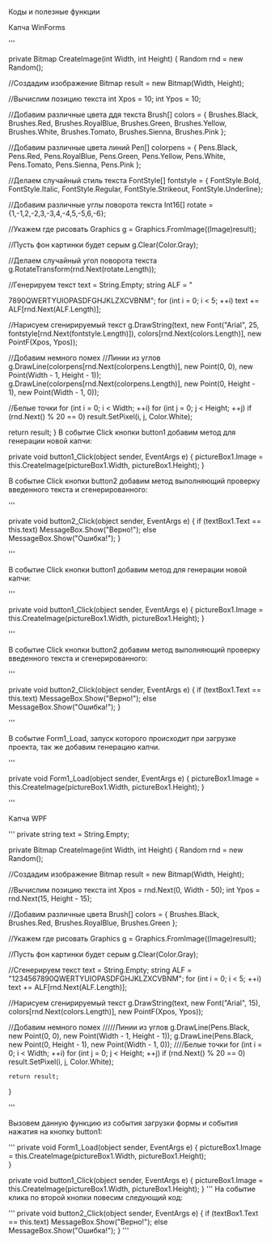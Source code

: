 Коды и полезные функции

Капча WinForms

'''

private Bitmap CreateImage(int Width, int Height)
{
Random rnd = new Random();

//Создадим изображение
Bitmap result = new Bitmap(Width, Height);

//Вычислим позицию текста
int Xpos = 10;
int Ypos = 10;

//Добавим различные цвета ддя текста
Brush[] colors = {
Brushes.Black,
Brushes.Red,
Brushes.RoyalBlue,
Brushes.Green,
Brushes.Yellow,
Brushes.White,
Brushes.Tomato,
Brushes.Sienna,
Brushes.Pink };

//Добавим различные цвета линий
Pen[] colorpens = {
Pens.Black,
Pens.Red,
Pens.RoyalBlue,
Pens.Green,
Pens.Yellow,
Pens.White,
Pens.Tomato,
Pens.Sienna,
Pens.Pink };

//Делаем случайный стиль текста
FontStyle[] fontstyle = {
FontStyle.Bold,
FontStyle.Italic,
FontStyle.Regular,
FontStyle.Strikeout,
FontStyle.Underline};

//Добавим различные углы поворота текста
Int16[] rotate = {1,-1,2,-2,3,-3,4,-4,5,-5,6,-6};

//Укажем где рисовать
Graphics g = Graphics.FromImage((Image)result);

//Пусть фон картинки будет серым
g.Clear(Color.Gray);

//Делаем случайный угол поворота текста
g.RotateTransform(rnd.Next(rotate.Length));

//Генерируем текст
text = String.Empty;
string ALF = "


7890QWERTYUIOPASDFGHJKLZXCVBNM";
for (int i = 0; i < 5; ++i)
text += ALF[rnd.Next(ALF.Length)];

//Нарисуем сгенирируемый текст
g.DrawString(text,
new Font("Arial", 25, fontstyle[rnd.Next(fontstyle.Length)]),
colors[rnd.Next(colors.Length)],
new PointF(Xpos, Ypos));

//Добавим немного помех
//Линии из углов
g.DrawLine(colorpens[rnd.Next(colorpens.Length)],
new Point(0, 0),
new Point(Width - 1, Height - 1));
g.DrawLine(colorpens[rnd.Next(colorpens.Length)],
new Point(0, Height - 1),
new Point(Width - 1, 0));

//Белые точки
for (int i = 0; i < Width; ++i)
for (int j = 0; j < Height; ++j)
if (rnd.Next() % 20 == 0)
result.SetPixel(i, j, Color.White);

return result;
}
В событие Click кнопки button1 добавим метод для генерации новой капчи:

private void button1_Click(object sender, EventArgs e)
{
pictureBox1.Image = this.CreateImage(pictureBox1.Width, pictureBox1.Height);
}


В событие Click кнопки button2 добавим метод выполняющий проверку введенного текста и сгенерированного:

'''

private void button2_Click(object sender, EventArgs e)
{
if (textBox1.Text == this.text)
MessageBox.Show("Верно!");
else
MessageBox.Show("Ошибка!");
}

'''

В событие Click кнопки button1 добавим метод для генерации новой капчи:

'''

private void button1_Click(object sender, EventArgs e)
{
pictureBox1.Image = this.CreateImage(pictureBox1.Width, pictureBox1.Height);
}

'''


В событие Click кнопки button2 добавим метод выполняющий проверку введенного текста и сгенерированного:

'''

private void button2_Click(object sender, EventArgs e)
{
if (textBox1.Text == this.text)
MessageBox.Show("Верно!");
else
MessageBox.Show("Ошибка!");
}

'''

В событие Form1_Load, запуск которого происходит при загрузке проекта, так же добавим генерацию капчи.

'''

private void Form1_Load(object sender, EventArgs e)
{
pictureBox1.Image = this.CreateImage(pictureBox1.Width, pictureBox1.Height);
}

'''


Капча WPF

'''
private string text = String.Empty;

private Bitmap CreateImage(int Width, int Height)
{
  Random rnd = new Random();
  
  //Создадим изображение
  Bitmap result = new Bitmap(Width, Height);

  //Вычислим позицию текста
  int Xpos = rnd.Next(0, Width - 50);
  int Ypos = rnd.Next(15, Height - 15);

  //Добавим различные цвета
  Brush[] colors = { Brushes.Black,
                     Brushes.Red,
                     Brushes.RoyalBlue,
                     Brushes.Green };
            
   //Укажем где рисовать
   Graphics g = Graphics.FromImage((Image)result);

   //Пусть фон картинки будет серым
   g.Clear(Color.Gray);

   //Сгенерируем текст
   text = String.Empty;
   string ALF = "1234567890QWERTYUIOPASDFGHJKLZXCVBNM";
   for (int i = 0; i < 5; ++i)
     text += ALF[rnd.Next(ALF.Length)];

   //Нарисуем сгенирируемый текст
   g.DrawString(text,
                new Font("Arial", 15),
                colors[rnd.Next(colors.Length)],
                new PointF(Xpos, Ypos));
            
   //Добавим немного помех
   /////Линии из углов
   g.DrawLine(Pens.Black,
              new Point(0, 0),
              new Point(Width - 1, Height - 1));
   g.DrawLine(Pens.Black,
              new Point(0, Height - 1),
              new Point(Width - 1, 0));
   ////Белые точки
   for (int i = 0; i < Width; ++i)
    for (int j = 0; j < Height; ++j)
     if (rnd.Next() % 20 == 0)
      result.SetPixel(i, j, Color.White);

    return result;
}

'''

Вызовем данную функцию из события загрузки формы и события нажатия на кнопку button1:

'''
private void Form1_Load(object sender, EventArgs e)
{
  pictureBox1.Image = this.CreateImage(pictureBox1.Width, pictureBox1.Height);    
}

private void button1_Click(object sender, EventArgs e)
{
  pictureBox1.Image = this.CreateImage(pictureBox1.Width, pictureBox1.Height);
}
'''
На событие клика по второй кнопки повесим следующий код:

'''
private void button2_Click(object sender, EventArgs e)
{
  if (textBox1.Text == this.text)
    MessageBox.Show("Верно!");
  else
    MessageBox.Show("Ошибка!");
}
'''
